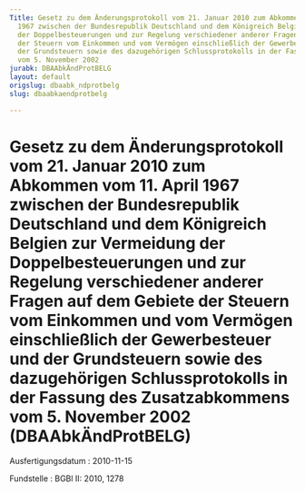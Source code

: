 ```yaml
---
Title: Gesetz zu dem Änderungsprotokoll vom 21. Januar 2010 zum Abkommen vom 11. April
  1967 zwischen der Bundesrepublik Deutschland und dem Königreich Belgien zur Vermeidung
  der Doppelbesteuerungen und zur Regelung verschiedener anderer Fragen auf dem Gebiete
  der Steuern vom Einkommen und vom Vermögen einschließlich der Gewerbesteuer und
  der Grundsteuern sowie des dazugehörigen Schlussprotokolls in der Fassung des Zusatzabkommens
  vom 5. November 2002
jurabk: DBAAbkÄndProtBELG
layout: default
origslug: dbaabk_ndprotbelg
slug: dbaabkaendprotbelg

---
```


# Gesetz zu dem Änderungsprotokoll vom 21. Januar 2010 zum Abkommen vom 11. April 1967 zwischen der Bundesrepublik Deutschland und dem Königreich Belgien zur Vermeidung der Doppelbesteuerungen und zur Regelung verschiedener anderer Fragen auf dem Gebiete der Steuern vom Einkommen und vom Vermögen einschließlich der Gewerbesteuer und der Grundsteuern sowie des dazugehörigen Schlussprotokolls in der Fassung des Zusatzabkommens vom 5. November 2002 (DBAAbkÄndProtBELG)

Ausfertigungsdatum
:   2010-11-15

Fundstelle
:   BGBl II: 2010, 1278

